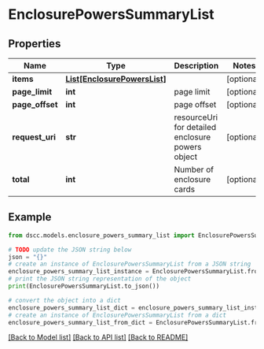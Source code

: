 # EnclosurePowersSummaryList


## Properties

Name | Type | Description | Notes
------------ | ------------- | ------------- | -------------
**items** | [**List[EnclosurePowersList]**](EnclosurePowersList.md) |  | [optional] 
**page_limit** | **int** | page limit | [optional] 
**page_offset** | **int** | page offset | [optional] 
**request_uri** | **str** | resourceUri for detailed enclosure powers object | [optional] 
**total** | **int** | Number of enclosure cards | [optional] 

## Example

```python
from dscc.models.enclosure_powers_summary_list import EnclosurePowersSummaryList

# TODO update the JSON string below
json = "{}"
# create an instance of EnclosurePowersSummaryList from a JSON string
enclosure_powers_summary_list_instance = EnclosurePowersSummaryList.from_json(json)
# print the JSON string representation of the object
print(EnclosurePowersSummaryList.to_json())

# convert the object into a dict
enclosure_powers_summary_list_dict = enclosure_powers_summary_list_instance.to_dict()
# create an instance of EnclosurePowersSummaryList from a dict
enclosure_powers_summary_list_from_dict = EnclosurePowersSummaryList.from_dict(enclosure_powers_summary_list_dict)
```
[[Back to Model list]](../README.md#documentation-for-models) [[Back to API list]](../README.md#documentation-for-api-endpoints) [[Back to README]](../README.md)


